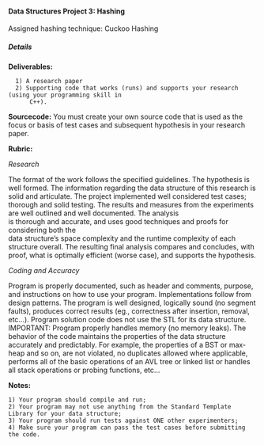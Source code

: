 #### Data Structures Project 3: Hashing 

Assigned hashing technique: Cuckoo Hashing

##### Details

**Deliverables:**

      1) A research paper
      2) Supporting code that works (runs) and supports your research (using your programming skill in
          C++).

**Sourcecode:**
You must create your own source code that is used as the focus or basis of test cases and subsequent
hypothesis in your research paper. 

**Rubric:**

*Research*                                               

The format of the work follows the specified guidelines. The hypothesis is well formed.
The information regarding the data structure of this research is solid and articulate. The
project implemented well considered test cases; thorough and solid testing. The results
and measures from the experiments are well outlined and well documented. The analysis              
is thorough and accurate, and uses good techniques and proofs for considering both the            
data structure’s space complexity and the runtime complexity of each structure overall.
The resulting final analysis compares and concludes, with proof, what is optimally
efficient (worse case), and supports the hypothesis.

*Coding and Accuracy*                                     
        
Program is properly documented, such as header and comments, purpose, and
instructions on how to use your program. Implementations follow from design patterns.
The program is well designed, logically sound (no segment faults), produces correct
results (eg., correctness after insertion, removal, etc…). Program solution code does not
use the STL for its data structure. IMPORTANT: Program properly handles memory 
(no memory leaks). The behavior of the code maintains the properties of the data structure
accurately and predictably. For example, the properties of a BST or max-heap and so on,
are not violated, no duplicates allowed where applicable, performs all of the basic
operations of an AVL tree or linked list or handles all stack operations or probing
functions, etc…
      
**Notes:**
   
    1) Your program should compile and run;
    2) Your program may not use anything from the Standard Template Library for your data structure;
    3) Your program should run tests against ONE other experimenters;
    4) Make sure your program can pass the test cases before submitting the code.
